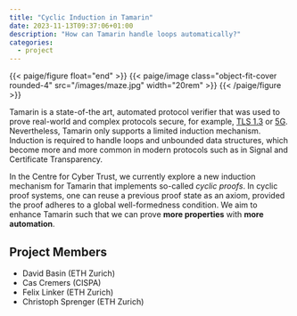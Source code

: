 ```yaml
---
title: "Cyclic Induction in Tamarin"
date: 2023-11-13T09:37:06+01:00
description: "How can Tamarin handle loops automatically?"
categories:
  - project
---
```


{{< paige/figure float="end" >}}
{{< paige/image class="object-fit-cover rounded-4" src="/images/maze.jpg" width="20rem" >}}
{{< /paige/figure >}}

Tamarin is a state-of-the art, automated protocol verifier that was used to prove real-world and complex protocols secure, for example, [TLS 1.3](https://tls13tamarin.github.io/TLS13Tamarin/docs/tls13tamarin-draft21.pdf) or [5G](https://people.cispa.io/cas.cremers/downloads/papers/CrDe2018-5G.pdf).
Nevertheless, Tamarin only supports a limited induction mechanism.
Induction is required to handle loops and unbounded data structures, which become more and more common in modern protocols such as in Signal and Certificate Transparency.

In the Centre for Cyber Trust, we currently explore a new induction mechanism for Tamarin that implements so-called *cyclic proofs*.
In cyclic proof systems, one can reuse a previous proof state as an axiom, provided the proof adheres to a global well-formedness condition.
We aim to enhance Tamarin such that we can prove **more properties** with **more automation**.

## Project Members

- David Basin (ETH Zurich)
- Cas Cremers (CISPA)
- Felix Linker (ETH Zurich)
- Christoph Sprenger (ETH Zurich)
